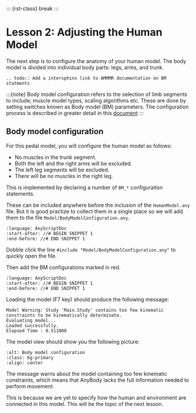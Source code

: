 ::: {rst-class} break
:::

# Lesson 2: Adjusting the Human Model

The next step is to configure the anatomy of your human model. The body model is divided into individual
body parts: legs, arms, and trunk.

```{eval-rst}
.. todo:: Add a intersphinx link to AMMMR documentation on BM statments
```

:::{note}
Body model configuration refers to the selection of limb segments to include, muscle model types,
scaling algorithms etc. These are done by setting switches known as Body model (BM) parameters.
The configuration process is described in greater detail in this [document](https://anyscript.org/ammr/bm_config/index)
:::

## Body model configuration

For this pedal model, you will configure the human model as follows:

- No muscles in the trunk segment.
- Both the left and the right arms will be excluded.
- The left leg segments will be excluded.
- There will be no muscles in the right leg.

This is implemented by declaring a number of `BM_*` configuraiton statements.

These can be included anywhere before the inclusion of the `HumanModel.any` file. But it is good practize to collect them in a single place so we will add them to the file `Model/BodyModelConfiguration.any`. 


```{literalinclude} Snippets/lesson2/snip.NewModel.main-1.any
:language: AnyScriptDoc
:start-after: //# BEGIN SNIPPET 1
:end-before: //# END SNIPPET 1
```

Dobble click the line  `#include "Model/BodyModelConfiguration.any"` to quickly open the file.

Then add the BM configurations marked in red. 

```{literalinclude} Snippets/lesson2/snip.NewModel.main-2.any
:language: AnyScriptDoc
:start-after: //# BEGIN SNIPPET 1
:end-before: //# END SNIPPET 1
```

Loading the model (F7 key) should produce the following message:

```none
Model Warning: Study 'Main.Study' contains too few kinematic constraints to be kinematically determinate.
Evaluating model...
Loaded successfully.
Elapsed Time : 0.511000
```

The model view should show you the following picture:

```{image} _static/lesson2/image1.png
:alt: Body model configuration
:class: bg-primary
:align: center
```

The message warns about the model containing too few kinematic
constraints, which means that AnyBody lacks the full information needed to perform movement.

This is because we are yet to specify how the human and environment are connected in this model.
This will be the topic of the next lesson.

